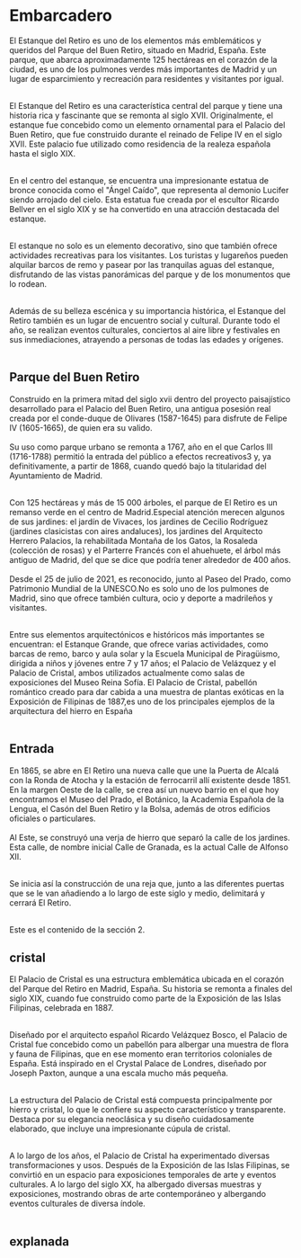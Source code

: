 # Embarcadero

El Estanque del Retiro es uno de los elementos más emblemáticos y queridos del Parque del Buen Retiro,
situado en Madrid, España. Este parque, que abarca aproximadamente 125 hectáreas en el corazón de la ciudad,
es uno de los pulmones verdes más importantes de Madrid y un lugar de esparcimiento y recreación para
residentes y visitantes por igual.<br><br>

El Estanque del Retiro es una característica central del parque y tiene una historia rica y fascinante que
se remonta al siglo XVII. Originalmente, el estanque fue concebido como un elemento ornamental para el
Palacio del Buen Retiro, que fue construido durante el reinado de Felipe IV en el siglo XVII. Este palacio
fue utilizado como residencia de la realeza española hasta el siglo XIX.<br><br>

En el centro del estanque, se encuentra una impresionante estatua de bronce conocida como el "Ángel Caído",
que representa al demonio Lucifer siendo arrojado del cielo. Esta estatua fue creada por el escultor Ricardo
Bellver en el siglo XIX y se ha convertido en una atracción destacada del estanque.<br><br>

El estanque no solo es un elemento decorativo, sino que también ofrece actividades recreativas para los
visitantes. Los turistas y lugareños pueden alquilar barcos de remo y pasear por las tranquilas aguas del
estanque, disfrutando de las vistas panorámicas del parque y de los monumentos que lo rodean.<br><br>

Además de su belleza escénica y su importancia histórica, el Estanque del Retiro también es un lugar de
encuentro social y cultural. Durante todo el año, se realizan eventos culturales, conciertos al aire libre y
festivales en sus inmediaciones, atrayendo a personas de todas las edades y orígenes.<br><br>


## Parque del Buen Retiro 

Construido en la primera mitad del siglo xvii dentro del proyecto paisajístico desarrollado 
para el Palacio del Buen Retiro, una antigua posesión real creada por el conde-duque de Olivares (1587-1645)
para disfrute de Felipe IV (1605-1665),​ de quien era su valido. <br><br>
Su uso como parque urbano se remonta a 1767, año en el que Carlos III (1716-1788) permitió la entrada del público a efectos recreativos3​ y, ya definitivamente, a partir de 1868, cuando quedó bajo la 
titularidad del Ayuntamiento de Madrid.<br><br>

Con 125 hectáreas y más de 15 000 árboles, el parque de El Retiro es un remanso verde en el centro de Madrid.Especial atención merecen algunos de sus jardines: el jardín de Vivaces, los jardines de Cecilio Rodríguez (jardines clasicistas con aires andaluces), los jardines del Arquitecto Herrero Palacios, 
la rehabilitada Montaña de los Gatos, la Rosaleda (colección de rosas) y el Parterre Francés con el ahuehuete, el árbol más antiguo de Madrid, del que se dice que podría tener alrededor de 400 años.<br><br> 
Desde el 25 de julio de 2021, es reconocido, junto al Paseo del Prado, como Patrimonio Mundial de la UNESCO.No es solo uno de los pulmones de Madrid, sino que ofrece también cultura, ocio y deporte a madrileños y visitantes.<br><br>

Entre sus elementos arquitectónicos e históricos más importantes se encuentran: el Estanque Grande, 
que ofrece varias actividades, como barcas de remo, barco y aula solar y la Escuela Municipal de Piragüismo,
dirigida a niños y jóvenes entre 7 y 17 años; el Palacio de Velázquez y el Palacio de Cristal,
ambos utilizados actualmente como salas de exposiciones del Museo Reina Sofía. 
El Palacio de Cristal, pabellón romántico creado para dar cabida a una muestra de plantas exóticas 
en la Exposición de Filipinas de 1887,es uno de los principales ejemplos de la arquitectura del hierro en España<br><br>

## Entrada
En 1865, se abre en El Retiro una nueva calle que une la Puerta de Alcalá con la Ronda de Atocha y la estación de ferrocarril allí existente desde 1851. En la margen Oeste de la calle, se crea así un nuevo barrio en el que hoy encontramos el Museo del Prado, el Botánico, la Academia Española de la Lengua, el Casón del Buen Retiro y la Bolsa, además de otros edificios oficiales o particulares.<br><br>
 Al Este, se construyó una verja de hierro que separó la calle de los jardines. Esta calle, de nombre inicial Calle de Granada, es la actual Calle de Alfonso XII. <br><br>
 
 Se inicia así la construcción de una reja que, junto a las diferentes puertas que se le van añadiendo a lo largo de este siglo y medio, delimitará y cerrará El Retiro.<br><br>

Este es el contenido de la sección 2.

## cristal

El Palacio de Cristal es una estructura emblemática ubicada en el corazón del Parque del Retiro en Madrid, España. Su historia se remonta a finales del siglo XIX, cuando fue construido como parte de la Exposición de las Islas Filipinas, celebrada en 1887.<br><br>

Diseñado por el arquitecto español Ricardo Velázquez Bosco, el Palacio de Cristal fue concebido como un pabellón para albergar una muestra de flora y fauna de Filipinas, que en ese momento eran territorios coloniales de España. Está inspirado en el Crystal Palace de Londres, diseñado por Joseph Paxton, aunque a una escala mucho más pequeña.<br><br>

La estructura del Palacio de Cristal está compuesta principalmente por hierro y cristal, lo que le confiere su aspecto característico y transparente. Destaca por su elegancia neoclásica y su diseño cuidadosamente elaborado, que incluye una impresionante cúpula de cristal.<br><br>

A lo largo de los años, el Palacio de Cristal ha experimentado diversas transformaciones y usos. Después de la Exposición de las Islas Filipinas, se convirtió en un espacio para exposiciones temporales de arte y eventos culturales. A lo largo del siglo XX, ha albergado diversas muestras y exposiciones, mostrando obras de arte contemporáneo y albergando eventos culturales de diversa índole.<br><br>

## explanada
